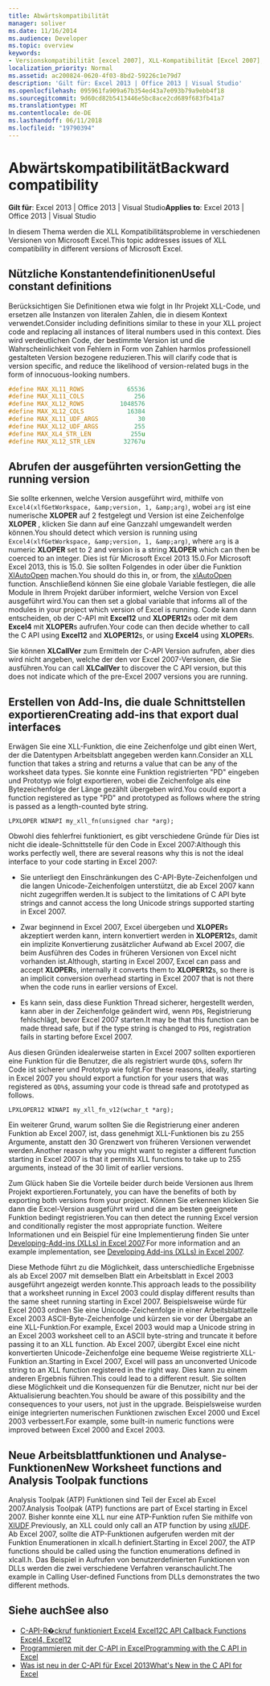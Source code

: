 ```yaml
---
title: Abwärtskompatibilität
manager: soliver
ms.date: 11/16/2014
ms.audience: Developer
ms.topic: overview
keywords:
- Versionskompatibilität [excel 2007], XLL-Kompatibilität [Excel 2007], Abwärtskompatibilität [Excel 2007]
localization_priority: Normal
ms.assetid: ac200824-0620-4f03-8bd2-59226c1e79d7
description: 'Gilt für: Excel 2013 | Office 2013 | Visual Studio'
ms.openlocfilehash: 095961fa909a67b354ed43a7e093b79a9ebb4f18
ms.sourcegitcommit: 9d60cd82b5413446e5bc8ace2cd689f683fb41a7
ms.translationtype: MT
ms.contentlocale: de-DE
ms.lasthandoff: 06/11/2018
ms.locfileid: "19790394"
---
```

# <a name="backward-compatibility"></a><span data-ttu-id="aeaf1-104">Abwärtskompatibilität</span><span class="sxs-lookup"><span data-stu-id="aeaf1-104">Backward compatibility</span></span>

<span data-ttu-id="aeaf1-105">**Gilt für**: Excel 2013 | Office 2013 | Visual Studio</span><span class="sxs-lookup"><span data-stu-id="aeaf1-105">**Applies to**: Excel 2013 | Office 2013 | Visual Studio</span></span> 
  
<span data-ttu-id="aeaf1-106">In diesem Thema werden die XLL Kompatibilitätsprobleme in verschiedenen Versionen von Microsoft Excel.</span><span class="sxs-lookup"><span data-stu-id="aeaf1-106">This topic addresses issues of XLL compatibility in different versions of Microsoft Excel.</span></span>
  
## <a name="useful-constant-definitions"></a><span data-ttu-id="aeaf1-107">Nützliche Konstantendefinitionen</span><span class="sxs-lookup"><span data-stu-id="aeaf1-107">Useful constant definitions</span></span>

<span data-ttu-id="aeaf1-108">Berücksichtigen Sie Definitionen etwa wie folgt in Ihr Projekt XLL-Code, und ersetzen alle Instanzen von literalen Zahlen, die in diesem Kontext verwendet.</span><span class="sxs-lookup"><span data-stu-id="aeaf1-108">Consider including definitions similar to these in your XLL project code and replacing all instances of literal numbers used in this context.</span></span> <span data-ttu-id="aeaf1-109">Dies wird verdeutlichen Code, der bestimmte Version ist und die Wahrscheinlichkeit von Fehlern in Form von Zahlen harmlos professionell gestalteten Version bezogene reduzieren.</span><span class="sxs-lookup"><span data-stu-id="aeaf1-109">This will clarify code that is version specific, and reduce the likelihood of version-related bugs in the form of innocuous-looking numbers.</span></span>
  
```cpp
#define MAX_XL11_ROWS            65536
#define MAX_XL11_COLS              256
#define MAX_XL12_ROWS          1048576
#define MAX_XL12_COLS            16384
#define MAX_XL11_UDF_ARGS           30
#define MAX_XL12_UDF_ARGS          255
#define MAX_XL4_STR_LEN           255u
#define MAX_XL12_STR_LEN        32767u
```

## <a name="getting-the-running-version"></a><span data-ttu-id="aeaf1-110">Abrufen der ausgeführten version</span><span class="sxs-lookup"><span data-stu-id="aeaf1-110">Getting the running version</span></span>

<span data-ttu-id="aeaf1-111">Sie sollte erkennen, welche Version ausgeführt wird, mithilfe von `Excel4(xlfGetWorkspace, &amp;version, 1, &amp;arg)`, wobei `arg` ist eine numerische **XLOPER** auf 2 festgelegt und Version ist eine Zeichenfolge **XLOPER** , klicken Sie dann auf eine Ganzzahl umgewandelt werden können.</span><span class="sxs-lookup"><span data-stu-id="aeaf1-111">You should detect which version is running using  `Excel4(xlfGetWorkspace, &amp;version, 1, &amp;arg)`, where  `arg` is a numeric **XLOPER** set to 2 and version is a string **XLOPER** which can then be coerced to an integer.</span></span> <span data-ttu-id="aeaf1-112">Dies ist für Microsoft Excel 2013 15.0.</span><span class="sxs-lookup"><span data-stu-id="aeaf1-112">For Microsoft Excel 2013, this is 15.0.</span></span> <span data-ttu-id="aeaf1-113">Sie sollten Folgendes in oder über die Funktion [XlAutoOpen](xlautoopen.md) machen.</span><span class="sxs-lookup"><span data-stu-id="aeaf1-113">You should do this in, or from, the [xlAutoOpen](xlautoopen.md) function.</span></span> <span data-ttu-id="aeaf1-114">Anschließend können Sie eine globale Variable festlegen, die alle Module in Ihrem Projekt darüber informiert, welche Version von Excel ausgeführt wird.</span><span class="sxs-lookup"><span data-stu-id="aeaf1-114">You can then set a global variable that informs all of the modules in your project which version of Excel is running.</span></span> <span data-ttu-id="aeaf1-115">Code kann dann entscheiden, ob der C-API mit **Excel12** und **XLOPER12**s oder mit dem **Excel4** mit **XLOPER**s aufrufen.</span><span class="sxs-lookup"><span data-stu-id="aeaf1-115">Your code can then decide whether to call the C API using **Excel12** and **XLOPER12**s, or using **Excel4** using **XLOPER**s.</span></span>
  
<span data-ttu-id="aeaf1-116">Sie können **XLCallVer** zum Ermitteln der C-API Version aufrufen, aber dies wird nicht angeben, welche der den vor Excel 2007-Versionen, die Sie ausführen.</span><span class="sxs-lookup"><span data-stu-id="aeaf1-116">You can call **XLCallVer** to discover the C API version, but this does not indicate which of the pre-Excel 2007 versions you are running.</span></span> 
  
## <a name="creating-add-ins-that-export-dual-interfaces"></a><span data-ttu-id="aeaf1-117">Erstellen von Add-Ins, die duale Schnittstellen exportieren</span><span class="sxs-lookup"><span data-stu-id="aeaf1-117">Creating add-ins that export dual interfaces</span></span>

<span data-ttu-id="aeaf1-118">Erwägen Sie eine XLL-Funktion, die eine Zeichenfolge und gibt einen Wert, der die Datentypen Arbeitsblatt angegeben werden kann.</span><span class="sxs-lookup"><span data-stu-id="aeaf1-118">Consider an XLL function that takes a string and returns a value that can be any of the worksheet data types.</span></span> <span data-ttu-id="aeaf1-119">Sie konnte eine Funktion registrierten "PD" eingeben und Prototyp wie folgt exportieren, wobei die Zeichenfolge als eine Bytezeichenfolge der Länge gezählt übergeben wird.</span><span class="sxs-lookup"><span data-stu-id="aeaf1-119">You could export a function registered as type "PD" and prototyped as follows where the string is passed as a length-counted byte string.</span></span>
  
`LPXLOPER WINAPI my_xll_fn(unsigned char *arg);`
  
<span data-ttu-id="aeaf1-120">Obwohl dies fehlerfrei funktioniert, es gibt verschiedene Gründe für Dies ist nicht die ideale-Schnittstelle für den Code in Excel 2007:</span><span class="sxs-lookup"><span data-stu-id="aeaf1-120">Although this works perfectly well, there are several reasons why this is not the ideal interface to your code starting in Excel 2007:</span></span>
  
- <span data-ttu-id="aeaf1-121">Sie unterliegt den Einschränkungen des C-API-Byte-Zeichenfolgen und die langen Unicode-Zeichenfolgen unterstützt, die ab Excel 2007 kann nicht zugegriffen werden.</span><span class="sxs-lookup"><span data-stu-id="aeaf1-121">It is subject to the limitations of C API byte strings and cannot access the long Unicode strings supported starting in Excel 2007.</span></span>
    
- <span data-ttu-id="aeaf1-122">Zwar beginnend in Excel 2007, Excel übergeben und **XLOPER**s akzeptiert werden kann, intern konvertiert werden in **XLOPER12**s, damit ein implizite Konvertierung zusätzlicher Aufwand ab Excel 2007, die beim Ausführen des Codes in früheren Versionen von Excel nicht vorhanden ist.</span><span class="sxs-lookup"><span data-stu-id="aeaf1-122">Although, starting in Excel 2007, Excel can pass and accept **XLOPER**s, internally it converts them to **XLOPER12**s, so there is an implicit conversion overhead starting in Excel 2007 that is not there when the code runs in earlier versions of Excel.</span></span>
    
- <span data-ttu-id="aeaf1-123">Es kann sein, dass diese Funktion Thread sicherer, hergestellt werden, kann aber in der Zeichenfolge geändert wird, wenn `PD$`, Registrierung fehlschlägt, bevor Excel 2007 starten.</span><span class="sxs-lookup"><span data-stu-id="aeaf1-123">It may be that this function can be made thread safe, but if the type string is changed to  `PD$`, registration fails in starting before Excel 2007.</span></span>
    
<span data-ttu-id="aeaf1-124">Aus diesen Gründen idealerweise starten in Excel 2007 sollten exportieren eine Funktion für die Benutzer, die als registriert wurde `QD%$`, sofern Ihr Code ist sicherer und Prototyp wie folgt.</span><span class="sxs-lookup"><span data-stu-id="aeaf1-124">For these reasons, ideally, starting in Excel 2007 you should export a function for your users that was registered as  `QD%$`, assuming your code is thread safe and prototyped as follows.</span></span>
  
`LPXLOPER12 WINAPI my_xll_fn_v12(wchar_t *arg);`
  
<span data-ttu-id="aeaf1-125">Ein weiterer Grund, warum sollten Sie die Registrierung einer anderen Funktion ab Excel 2007, ist, dass genehmigt XLL-Funktionen bis zu 255 Argumente, anstatt den 30 Grenzwert von früheren Versionen verwendet werden.</span><span class="sxs-lookup"><span data-stu-id="aeaf1-125">Another reason why you might want to register a different function starting in Excel 2007 is that it permits XLL functions to take up to 255 arguments, instead of the 30 limit of earlier versions.</span></span>
  
<span data-ttu-id="aeaf1-126">Zum Glück haben Sie die Vorteile beider durch beide Versionen aus Ihrem Projekt exportieren.</span><span class="sxs-lookup"><span data-stu-id="aeaf1-126">Fortunately, you can have the benefits of both by exporting both versions from your project.</span></span> <span data-ttu-id="aeaf1-127">Können Sie erkennen klicken Sie dann die Excel-Version ausgeführt wird und die am besten geeignete Funktion bedingt registrieren.</span><span class="sxs-lookup"><span data-stu-id="aeaf1-127">You can then detect the running Excel version and conditionally register the most appropriate function.</span></span> <span data-ttu-id="aeaf1-128">Weitere Informationen und ein Beispiel für eine Implementierung finden Sie unter [Developing-Add-ins (XLLs) in Excel 2007](http://msdn.microsoft.com/de-de/library/aa730920.aspx).</span><span class="sxs-lookup"><span data-stu-id="aeaf1-128">For more information and an example implementation, see [Developing Add-ins (XLLs) in Excel 2007](http://msdn.microsoft.com/de-de/library/aa730920.aspx).</span></span>
  
<span data-ttu-id="aeaf1-129">Diese Methode führt zu die Möglichkeit, dass unterschiedliche Ergebnisse als ab Excel 2007 mit demselben Blatt ein Arbeitsblatt in Excel 2003 ausgeführt angezeigt werden konnte.</span><span class="sxs-lookup"><span data-stu-id="aeaf1-129">This approach leads to the possibility that a worksheet running in Excel 2003 could display different results than the same sheet running starting in Excel 2007.</span></span> <span data-ttu-id="aeaf1-130">Beispielsweise würde für Excel 2003 ordnen Sie eine Unicode-Zeichenfolge in einer Arbeitsblattzelle Excel 2003 ASCII-Byte-Zeichenfolge und kürzen sie vor der Übergabe an eine XLL-Funktion.</span><span class="sxs-lookup"><span data-stu-id="aeaf1-130">For example, Excel 2003 would map a Unicode string in an Excel 2003 worksheet cell to an ASCII byte-string and truncate it before passing it to an XLL function.</span></span> <span data-ttu-id="aeaf1-131">Ab Excel 2007, übergibt Excel eine nicht konvertierten Unicode-Zeichenfolge eine bequeme Weise registrierte XLL-Funktion an.</span><span class="sxs-lookup"><span data-stu-id="aeaf1-131">Starting in Excel 2007, Excel will pass an unconverted Unicode string to an XLL function registered in the right way.</span></span> <span data-ttu-id="aeaf1-132">Dies kann zu einem anderen Ergebnis führen.</span><span class="sxs-lookup"><span data-stu-id="aeaf1-132">This could lead to a different result.</span></span> <span data-ttu-id="aeaf1-133">Sie sollten diese Möglichkeit und die Konsequenzen für die Benutzer, nicht nur bei der Aktualisierung beachten.</span><span class="sxs-lookup"><span data-stu-id="aeaf1-133">You should be aware of this possibility and the consequences to your users, not just in the upgrade.</span></span> <span data-ttu-id="aeaf1-134">Beispielsweise wurden einige integrierten numerischen Funktionen zwischen Excel 2000 und Excel 2003 verbessert.</span><span class="sxs-lookup"><span data-stu-id="aeaf1-134">For example, some built-in numeric functions were improved between Excel 2000 and Excel 2003.</span></span>
  
## <a name="new-worksheet-functions-and-analysis-toolpak-functions"></a><span data-ttu-id="aeaf1-135">Neue Arbeitsblattfunktionen und Analyse-Funktionen</span><span class="sxs-lookup"><span data-stu-id="aeaf1-135">New Worksheet functions and Analysis Toolpak functions</span></span>

<span data-ttu-id="aeaf1-136">Analysis Toolpak (ATP) Funktionen sind Teil der Excel ab Excel 2007.</span><span class="sxs-lookup"><span data-stu-id="aeaf1-136">Analysis Toolpak (ATP) functions are part of Excel starting in Excel 2007.</span></span> <span data-ttu-id="aeaf1-137">Bisher konnte eine XLL nur eine ATP-Funktion rufen Sie mithilfe von [XlUDF](xludf.md).</span><span class="sxs-lookup"><span data-stu-id="aeaf1-137">Previously, an XLL could only call an ATP function by using [xlUDF](xludf.md).</span></span> <span data-ttu-id="aeaf1-138">Ab Excel 2007, sollte die ATP-Funktionen aufgerufen werden mit der Funktion Enumerationen in xlcall.h definiert.</span><span class="sxs-lookup"><span data-stu-id="aeaf1-138">Starting in Excel 2007, the ATP functions should be called using the function enumerations defined in xlcall.h.</span></span> <span data-ttu-id="aeaf1-139">Das Beispiel in Aufrufen von benutzerdefinierten Funktionen von DLLs werden die zwei verschiedene Verfahren veranschaulicht.</span><span class="sxs-lookup"><span data-stu-id="aeaf1-139">The example in Calling User-defined Functions from DLLs demonstrates the two different methods.</span></span>
  
## <a name="see-also"></a><span data-ttu-id="aeaf1-140">Siehe auch</span><span class="sxs-lookup"><span data-stu-id="aeaf1-140">See also</span></span>

- [<span data-ttu-id="aeaf1-141">C-API-R�ckruf funktioniert Excel4 Excel12</span><span class="sxs-lookup"><span data-stu-id="aeaf1-141">C API Callback Functions Excel4, Excel12</span></span>](c-api-callback-functions-excel4-excel12.md) 
- [<span data-ttu-id="aeaf1-142">Programmieren mit der C-API in Excel</span><span class="sxs-lookup"><span data-stu-id="aeaf1-142">Programming with the C API in Excel</span></span>](programming-with-the-c-api-in-excel.md)
- [<span data-ttu-id="aeaf1-143">Was ist neu in der C-API für Excel 2013</span><span class="sxs-lookup"><span data-stu-id="aeaf1-143">What's New in the C API for Excel</span></span>](what-s-new-in-the-c-api-for-excel.md)

